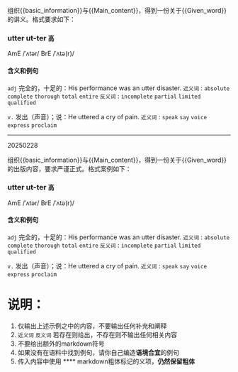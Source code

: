 组织{{basic_information}}与{{Main_content}}，得到一份关于{{Given_word}}的讲义。格式要求如下：
### **utter ut-ter** `高`
AmE /ˈʌtər/ BrE /ˈʌtə(r)/
#### 含义和例句
`adj`  完全的，十足的：His performance was an utter disaster.
`近义词` : `absolute` `complete` `thorough` `total` `entire`
`反义词` : `incomplete` `partial` `limited` `qualified`

`v.` 发出（声音）；说：He uttered a cry of pain.
`近义词` : `speak` `say` `voice` `express` `proclaim`

----

20250228

组织{{basic_information}}与{{Main_content}}，得到一份关于{{Given_word}}的出版内容，要求严谨正式。格式案例如下：

### **utter ut-ter** `高`
AmE /ˈʌtər/ BrE /ˈʌtə(r)/
#### 含义和例句
`adj`  完全的，十足的：His performance was an utter disaster.
`近义词` : `absolute` `complete` `thorough` `total` `entire`
`反义词` : `incomplete` `partial` `limited` `qualified`

`v.` 发出（声音）；说：He uttered a cry of pain.
`近义词` : `speak` `say` `voice` `express` `proclaim`

# 说明：
1. 仅输出上述示例之中的内容，不要输出任何补充和阐释
2. `近义词` `反义词` 若存在则给出，不存在则不输出任何相关内容
3. 不要给出额外的markdown符号
4. 如果没有在语料中找到例句，请你自己编造**语境合宜**的例句
5. 传入内容中使用 **** markdown粗体标记的义项，**仍然保留粗体**
